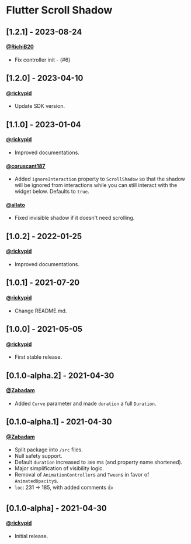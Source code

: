 # Flutter Scroll Shadow

## [1.2.1] - 2023-08-24
#### [@RichiB20](https://github.com/RichiB20)
- Fix controller init - (#6)

## [1.2.0] - 2023-04-10
#### [@rickypid](https://github.com/rickypid)

* Update SDK version.

## [1.1.0] - 2023-01-04
#### [@rickypid](https://github.com/rickypid)
- Improved documentations.

#### [@coruscant187](https://github.com/coruscant187)
- Added `ignoreInteraction` property to `ScrollShadow` so that the shadow will be ignored from interactions while you can still interact with the widget below. Defaults to `true`.

#### [@allato](https://github.com/allato)
- Fixed invisible shadow if it doesn't need scrolling.

## [1.0.2] - 2022-01-25
#### [@rickypid](https://github.com/rickypid)
- Improved documentations.

## [1.0.1] - 2021-07-20
#### [@rickypid](https://github.com/rickypid)
- Change README.md.

## [1.0.0] - 2021-05-05
#### [@rickypid](https://github.com/rickypid)
- First stable release.

## [0.1.0-alpha.2] - 2021-04-30
#### [@Zabadam](https://github.com/zabadam)
- Added `Curve` parameter and made `duration` a full `Duration`.

## [0.1.0-alpha.1] - 2021-04-30
#### [@Zabadam](https://github.com/zabadam)
- Split package into `/src` files.
- Null safety support.
- Default `duration` increased to `300` ms (and property name shortened).
- Major simplification of visibility logic.
- Removal of `AnimationController`s and `Tween`s in favor of `AnimatedOpacity`s.
- `loc`: 231 -> 185, with added comments 👍

## [0.1.0-alpha] - 2021-04-30
#### [@rickypid](https://github.com/rickypid)
- Initial release.